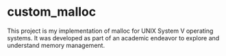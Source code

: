 # custom_malloc
This project is my implementation of malloc for UNIX System V operating systems. It was developed as part of an academic endeavor to explore and understand memory management.
